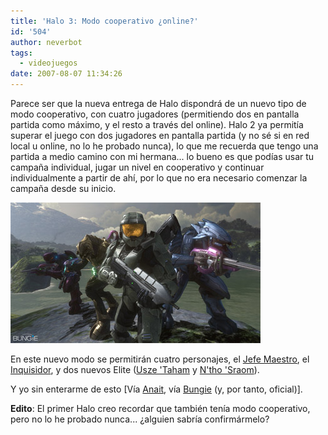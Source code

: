 ```yaml
---
title: 'Halo 3: Modo cooperativo ¿online?'
id: '504'
author: neverbot
tags:
  - videojuegos
date: 2007-08-07 11:34:26
---
```


Parece ser que la nueva entrega de Halo dispondrá de un nuevo tipo de modo cooperativo, con cuatro jugadores (permitiendo dos en pantalla partida como máximo, y el resto a través del online). Halo 2 ya permitía superar el juego con dos jugadores en pantalla partida (y no sé si en red local u online, no lo he probado nunca), lo que me recuerda que tengo una partida a medio camino con mi hermana... lo bueno es que podías usar tu campaña individual, jugar un nivel en cooperativo y continuar individualmente a partir de ahí, por lo que no era necesario comenzar la campaña desde su inicio.

![Personajes del nuevo modo cooperativo](./halo-3-modo-cooperativo-online/halo3_cooperativo.jpg "Personajes del nuevo modo cooperativo")

En este nuevo modo se permitirán cuatro personajes, el [Jefe Maestro](http://en.wikipedia.org/wiki/Master_Chief_(Halo)), el [Inquisidor](http://en.wikipedia.org/wiki/Arbiter_%28Halo%29), y dos nuevos Elite ([Usze 'Taham](http://en.wikipedia.org/wiki/Characters_in_the_Halo_series#Usze_.E2.80.98Taham) y [N'tho 'Sraom](http://en.wikipedia.org/wiki/Characters_in_the_Halo_series#N.E2.80.99tho_.E2.80.98Sraom)).

Y yo sin enterarme de esto \[Vía [Anait](http://www.anaitgames.com/?p=5172), vía [Bungie](http://www.bungie.net/News/content.aspx?type=topnews&link=thesoundofsack) (y, por tanto, oficial)\].

**Edito**: El primer Halo creo recordar que también tenía modo cooperativo, pero no lo he probado nunca... ¿alguien sabría confirmármelo?